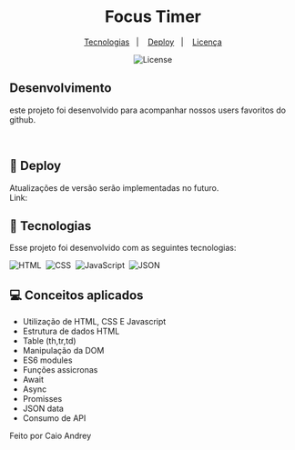 <h1 align="center"> Focus Timer </h1>

<p align="center">
  <a href="#-tecnologias">Tecnologias</a>&nbsp;&nbsp;&nbsp;|&nbsp;&nbsp;&nbsp;
  <a href="#-Deploy">Deploy</a>&nbsp;&nbsp;&nbsp;|&nbsp;&nbsp;&nbsp;
  <a href="#memo-licença">Licença</a>
</p>

<p align="center">
  <img alt="License" src="https://img.shields.io/static/v1?label=license&message=MIT&color=49AA26&labelColor=000000">
</p>

<p align="center">

## Desenvolvimento
este projeto foi desenvolvido para acompanhar nossos users favoritos do github.

<br>

## 🔖 Deploy

Atualizações de versão serão implementadas no futuro.
</br>
Link: 

## 🚀 Tecnologias

Esse projeto foi desenvolvido com as seguintes tecnologias:

![HTML](https://img.shields.io/badge/-HTML-05122A?style=flat&logo=HTML5)&nbsp;
![CSS](https://img.shields.io/badge/-CSS-05122A?style=flat&logo=CSS3&logoColor=1572B6)&nbsp;
![JavaScript](https://img.shields.io/badge/-JavaScript-05122A?style=flat&logo=javascript)&nbsp;
![JSON](https://img.shields.io/badge/json-5E5C5C?style=for-the-badge&logo=json&logoColor=white)

## 💻 Conceitos aplicados

- Utilização de HTML, CSS E Javascript
- Estrutura de dados HTML
- Table (th,tr,td)
- Manipulação da DOM
- ES6 modules
- Funções assicronas
- Await
- Async
- Promisses
- JSON data
- Consumo de API




Feito por Caio Andrey
